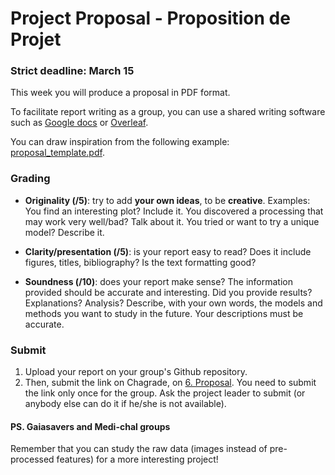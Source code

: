 # Project Proposal - Proposition de Projet

### Strict deadline: March 15

This week you will produce a proposal in PDF format. 

To facilitate report writing as a group, you can use a shared writing software such as [Google docs](https://docs.google.com) or [Overleaf](https://overleaf.com).

You can draw inspiration from the following example: [proposal_template.pdf](proposal_template.pdf).

### Grading

* **Originality (/5)**: try to add **your own ideas**, to be **creative**. Examples: You find an interesting plot? Include it. You discovered a processing that may work very well/bad? Talk about it. You tried or want to try a unique model? Describe it.

* **Clarity/presentation (/5)**: is your report easy to read? Does it include figures, titles, bibliography? Is the text formatting good?

* **Soundness (/10)**: does your report make sense? The information provided should be accurate and interesting. Did you provide results? Explanations? Analysis? Describe, with your own words, the models and methods you want to study in the future. Your descriptions must be accurate.

### Submit

1. Upload your report on your group's Github repository. 
2. Then, submit the link on Chagrade, on [6. Proposal](https://chagrade.lri.fr/homework/submit/2/21/1/). You need to submit the link only once for the group. Ask the project leader to submit (or anybody else can do it if he/she is not available).

#### PS. Gaiasavers and Medi-chal groups

Remember that you can study the raw data (images instead of pre-processed features) for a more interesting project!
